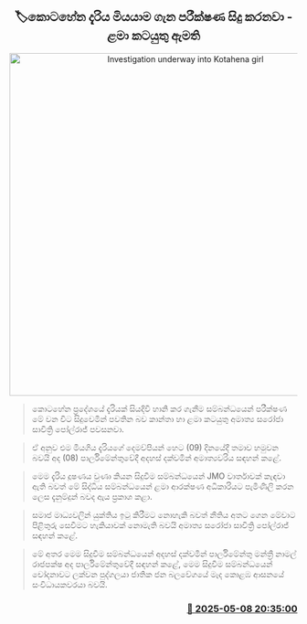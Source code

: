 <p align='center'><b><h2 align='center' title='Investigation underway into Kotahena girl's death - Minister of Children's Affairs'>🏷කොටහේන දැරිය මියයාම ගැන පරීක්ෂණ සිදු කරනවා - ළමා කටයුතු ඇමති</h2></b></p>
<p align='center'><img src='https://helakuru.sgp1.cdn.digitaloceanspaces.com/esana/images/lib/saroja-polraj-parliment.jpg' width='600' alt='Investigation underway into Kotahena girl's death - Minister of Children's Affairs'></p>

> කොටහේන ප්‍රදේශයේ දැරියක් සියදිවි හානි කර ගැනීම සම්බන්ධයෙන් පරීක්ෂණ මේ වන විට සිදුවෙමින් පවතින බව කාන්තා හා ළමා කටයුතු අමාත්‍ය සරෝජා සාවිත්‍රි පෝල්රාජ් පවසනවා.

> ඒ අනුව එම මියගිය දැරි‍ය​ගේ දෙමව්පියන් හෙට (09) දිනයේදී තමාව හමුවන බවයි අද (08) පාර්ලිමේන්තුවේදී අදහස් දක්වමින් අමාත්‍යවරිය සඳහන් කළේ.

> මෙම දැරිය දූෂණය වුණා කියන සිදුවීම සම්බන්ධයෙන් JMO වාර්තාවක් කැඳවා ඇති බවත් මේ සිද්ධිය සම්බන්ධයෙන් ළමා ආරක්ෂණ අධිකාරියට පැමිණිලි කරන ලෙස දැනුම්දුන් බවද ඇය ප්‍රකාශ කළා.

> සමාජ මාධ්‍යවලින් යුක්තිය ඉටු කිරීමට නොහැකි බවත් නීතිය අතට ගෙන මේවාට පිළිතුරු සෙවීමට හැකියාවක් නොමැති බවයි අමාත්‍ය සරෝජා සාවිත්‍රි පෝල්රාජ් සඳහන් කළේ.

> මේ අතර මෙම සිදුවීම සම්බන්ධයෙන් අදහස් දක්වමින් පාර්ලිමේන්තු මන්ත්‍රී නාමල් රාජපක්ෂ අද පාර්ලිමේන්තුවේදී සඳහන් කළේ, මෙම සිදුවීම සම්බන්ධයෙන් චෝදනාවට ලක්වන පුද්ගලයා ජාතික ජන බලවේගයේ මැද කොළඹ ආසනයේ සංවිධායකවරයා බවයි.



<h3 align='right'><a href='https://www.helakuru.lk/esana/p/109949/'>📅 2025-05-08 20:35:00</a></h3>
